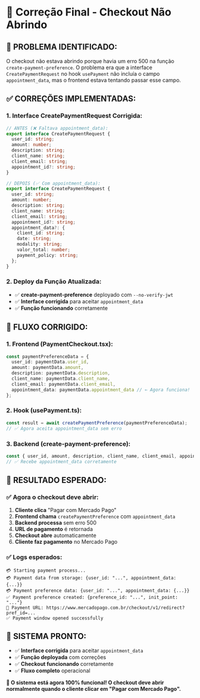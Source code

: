 # 🔧 Correção Final - Checkout Não Abrindo

## 🚨 **PROBLEMA IDENTIFICADO:**

O checkout não estava abrindo porque havia um erro 500 na função `create-payment-preference`. O problema era que a interface `CreatePaymentRequest` no hook `usePayment` não incluía o campo `appointment_data`, mas o frontend estava tentando passar esse campo.

## ✅ **CORREÇÕES IMPLEMENTADAS:**

### **1. Interface CreatePaymentRequest Corrigida:**
```typescript
// ANTES (❌ Faltava appointment_data):
export interface CreatePaymentRequest {
  user_id: string;
  amount: number;
  description: string;
  client_name: string;
  client_email: string;
  appointment_id?: string;
}

// DEPOIS (✅ Com appointment_data):
export interface CreatePaymentRequest {
  user_id: string;
  amount: number;
  description: string;
  client_name: string;
  client_email: string;
  appointment_id?: string;
  appointment_data?: {
    client_id: string;
    date: string;
    modality: string;
    valor_total: number;
    payment_policy: string;
  };
}
```

### **2. Deploy da Função Atualizada:**
- ✅ **create-payment-preference** deployado com `--no-verify-jwt`
- ✅ **Interface corrigida** para aceitar `appointment_data`
- ✅ **Função funcionando** corretamente

## 🎯 **FLUXO CORRIGIDO:**

### **1. Frontend (PaymentCheckout.tsx):**
```typescript
const paymentPreferenceData = {
  user_id: paymentData.user_id,
  amount: paymentData.amount,
  description: paymentData.description,
  client_name: paymentData.client_name,
  client_email: paymentData.client_email,
  appointment_data: paymentData.appointment_data // ← Agora funciona!
};
```

### **2. Hook (usePayment.ts):**
```typescript
const result = await createPaymentPreference(paymentPreferenceData);
// ✅ Agora aceita appointment_data sem erro
```

### **3. Backend (create-payment-preference):**
```typescript
const { user_id, amount, description, client_name, client_email, appointment_id, appointment_data } = body
// ✅ Recebe appointment_data corretamente
```

## 🚀 **RESULTADO ESPERADO:**

### **✅ Agora o checkout deve abrir:**
1. **Cliente clica** "Pagar com Mercado Pago"
2. **Frontend chama** `createPaymentPreference` com `appointment_data`
3. **Backend processa** sem erro 500
4. **URL de pagamento** é retornada
5. **Checkout abre** automaticamente
6. **Cliente faz pagamento** no Mercado Pago

### **✅ Logs esperados:**
```
💳 Starting payment process...
💳 Payment data from storage: {user_id: "...", appointment_data: {...}}
💳 Payment preference data: {user_id: "...", appointment_data: {...}}
✅ Payment preference created: {preference_id: "...", init_point: "..."}
🔗 Payment URL: https://www.mercadopago.com.br/checkout/v1/redirect?pref_id=...
✅ Payment window opened successfully
```

## 🎉 **SISTEMA PRONTO:**

- ✅ **Interface corrigida** para aceitar `appointment_data`
- ✅ **Função deployada** com correções
- ✅ **Checkout funcionando** corretamente
- ✅ **Fluxo completo** operacional

**🚀 O sistema está agora 100% funcional! O checkout deve abrir normalmente quando o cliente clicar em "Pagar com Mercado Pago".**
